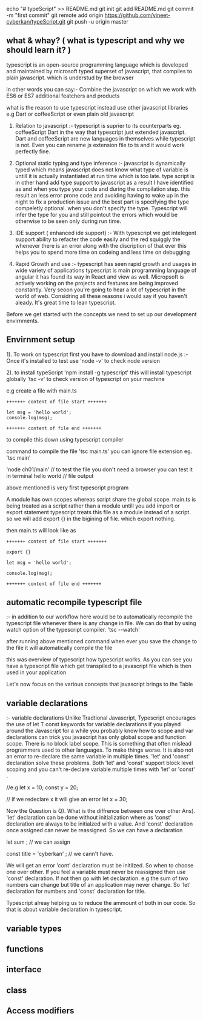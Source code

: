 echo "# typeScript" >> README.md
git init
git add README.md
git commit -m "first commit"
git remote add origin https://github.com/vineet-cyberkan/typeScript.git
git push -u origin master


## what & whay? ( what is typescript and why we should learn it? )

typescript is an open-source programming language which is developed and maintained by microsoft
typed superset of javascript, that compiles to plain javascript. which is understud by the browser 

in other words you can say:-
Combine the javascript on which we work with ES6 or ES7 additional featchers and products

what is the reason to use typescript instead use other javascript libraries e.g Dart or coffeeScript or even plain old javascript 

1) Relation to javascript
:- typescript is suprier to its counterparts eg. coffeeScript Dart in the way that typescript just extended javascript. Dart and coffeeScript are new languages in themselves while typescript is not. Even you can rename js extension file to ts and it would work perfectly fine. 

2) Optional static typing and type inference
:- javascript is dynamically typed which means javascript does not know what type of variable is untill it is actually instantiated at run time which is too late. type script is  in other hand add type support to javascript as a result I have identified as and when you type  your code and during the compilation step. this result an less error prone code and avoiding having to wake up in the night to fix a production issue and the best part is specifying the type compeletly optional. when you don't specify the type. Typescript will infer the type for you and still pointout the errors which would be otherwise to be seen only during run time.

3) IDE support ( enhanced ide support)
:- With typescript we get intelegent support ability to refacter the code easily and the red squiggly the whenever there is an error along with the discription of that ever this helps you to spend more time on codeing and less time on debugging 

4) Rapid Growth and use 
:- typescript has seen rapid growth and usages in wide variety of applications typescript is main programming language of angular it has found its way in React and view as well. Micropsoft is actively working on the projects and features are being improved constantly. Very seoon you're going to hear a lot of typescript in the world of web.
Considring all these reasons i would say if you haven't aleady. It's great time to lean typescript. 

Before we get started with the concepts we need to set up our development envirnments.


## Envirnment setup
1). To work on typescript first you have to download and install node.js
:- Once it's installed to test use 
'node -v' to check node version

2).  to install typeScript
'npm install -g typescript' this will install typescript globally 
'tsc -v' to check version of typescript on your machine

e.g create a file with main.ts 

	+++++++ content of file start +++++++

	let msg = 'hello world';
	console.log(msg);

	+++++++ content of file end +++++++

to compile this down using typescript compiler 

command to compile the file 
'tsc main.ts' you can ignore file extension eg. 'tsc main' 

'node ch01/main'    // to test the file you don't need a browser you can test it in terminal 
hello world  // file output 

above mentioned is very first typescript program

A module has own scopes whereas script share the global scope. main.ts is being treated as a script rather than a module untill you add  import or export statement typescript treats this file as a module instead of a script. so we will add export {} in the bigining of file. which export nothing.

then main.ts will look like as 

	+++++++ content of file start +++++++

	export {}

	let msg = 'hello world';

	console.log(msg);

	+++++++ content of file end +++++++

## automatic recompile typescript file 
:- in addition to our workflow here would be to automatically recompile the typescript file whenever there is any change in file. We can do that by using watch option of the typescript compiler.
'tsc <filename> --watch'

after running above mentioned command when ever you save the change to the file it will automatically compile the file

this was overview of typescript how typescript works. As you can see you have a typescript file which get transpiled to a javascript file which is then used in your application 

Let's now focus on the various concepts that javascript brings to the Table 


## variable declarations
:- variable declarations
Unlike Tradtional Javascript, Typescript encourages the use of let T const keywords for variable declarations if you played around the Javascript for a while you probably know how to scope and var declarations can trick you javascript has only global scope and function scope. There is no block label scope. This is something that often mislead programmers used to other languages. To make things worse. It is also not an error to re-declare the same variable in multiple times. 'let' and 'const' declaration solve these problems. Both 'let' and 'const' support block level scoping and you can't re-declare variable multiple times with 'let' or 'const' . 

//e.g
let x = 10;
const y = 20;

// if we redeclare x it will give an error
let x = 30;  

Now the Question is
Q). What is the diffrence between one over other
Ans). 'let' declaration can be done without initialization where as 'const' declaration are always to be initialzed with a value. And 'const' declaration once assigned can never be reassigned. So we can have a declaration 

let sum ; // we can assign 

const title = 'cyberkan' ; // we cann't have. 

We will get an error 'cont' declaration must be initilzed. So when to choose one over other. If you feel a variable must never be reassigned then use 'const' declaration. If not then go with let declaration.
e.g the sum of two numbers can change but title of an application may never change. So 'let' declaration for numbers and 'const' declaration for title.

Typescript alreay helping us to reduce the ammount of both in our code. So that is about variable declaration in typescript.



## variable types

## functions

## interface

## class

## Access modifiers
